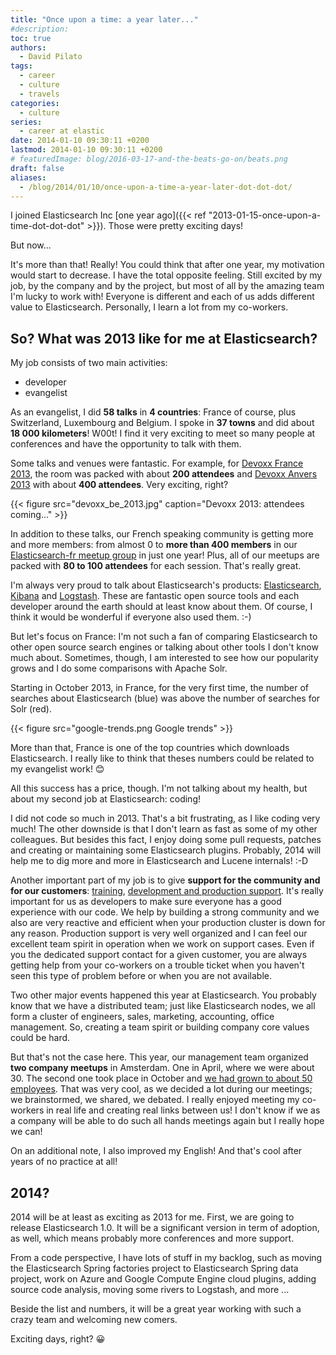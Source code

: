 ```yaml
---
title: "Once upon a time: a year later..."
#description: 
toc: true
authors:
  - David Pilato
tags:
  - career
  - culture
  - travels
categories:
  - culture
series:
  - career at elastic
date: 2014-01-10 09:30:11 +0200
lastmod: 2014-01-10 09:30:11 +0200
# featuredImage: blog/2016-03-17-and-the-beats-go-on/beats.png
draft: false
aliases:
  - /blog/2014/01/10/once-upon-a-time-a-year-later-dot-dot-dot/
---
```


I joined Elasticsearch Inc [one year ago]({{< ref "2013-01-15-once-upon-a-time-dot-dot-dot" >}}). Those were pretty exciting days!

But now...

<!-- more -->

It's more than that! Really! You could think that after one year, my motivation would start to decrease. I have the total opposite feeling. Still excited by my job, by the company and by the project, but most of all by the amazing team I'm lucky to work with! Everyone is different and each of us adds different value to Elasticsearch. Personally, I learn a lot from my co-workers.

## So? What was 2013 like for me at Elasticsearch?

My job consists of two main activities:

* developer
* evangelist

As an evangelist, I did **58 talks** in **4 countries**: France of course, plus Switzerland, Luxembourg and Belgium. I spoke in **37 towns** and did about **18 000 kilometers**! W00t! I find it very exciting to meet so many people at conferences and have the opportunity to talk with them.

Some talks and venues were fantastic. For example, for [Devoxx France 2013](http://www.devoxx.com/display/FR13/Elastifiez+votre+application+++du+SQL+au+NoSQL+en+moins+d%27une+heure), the room was packed with about **200 attendees** and [Devoxx Anvers 2013](http://www.devoxx.be/dv13-david-pilato.html?presId=3281) with about **400 attendees**. Very exciting, right?

{{< figure src="devoxx_be_2013.jpg" caption="Devoxx 2013: attendees coming..." >}}

In addition to these talks, our French speaking community is getting more and more members: from almost 0 to **more than 400 members** in our [Elasticsearch-fr meetup group](http://www.meetup.com/elasticsearchfr/) in just one year! Plus, all of our meetups are packed with **80 to 100 attendees** for each session. That's really great.

I'm always very proud to talk about Elasticsearch's products: [Elasticsearch](http://www.elasticsearch.org/overview/), [Kibana](http://www.elasticsearch.org/overview/kibana/) and [Logstash](http://www.elasticsearch.org/overview/logstash/). These are fantastic open source tools and each developer around the earth should at least know about them. Of course, I think it would be wonderful if everyone also used them. :-)

But let's focus on France: I'm not such a fan of comparing Elasticsearch to other open source search engines or talking about other tools I don't know much about. Sometimes, though, I am interested to see how our popularity grows and I do some comparisons with Apache Solr.

Starting in October 2013, in France, for the very first time, the number of searches about Elasticsearch (blue) was above the number of searches for Solr (red).

{{< figure src="google-trends.png Google trends" >}}

More than that, France is one of the top countries which downloads Elasticsearch. I really like to think that theses numbers could be related to my evangelist work! 😊

All this success has a price, though. I'm not talking about my health, but about my second job at Elasticsearch: coding!

I did not code so much in 2013. That's a bit frustrating, as I like coding very much! The other downside is that I don't learn as fast as some of my other colleagues. But besides this fact, I enjoy doing some pull requests, patches and creating or maintaining some Elasticsearch plugins. Probably, 2014 will help me to dig more and more in Elasticsearch and Lucene internals! :-D

Another important part of my job is to give **support for the community and for our customers**: [training](http://training.elasticsearch.com/), [development and production support](http://www.elasticsearch.com/support/). It's really important for us as developers to make sure everyone has a good experience with our code. We help by building a strong community and we also are very reactive and efficient when your production cluster is down for any reason. Production support is very well organized and I can feel our excellent team spirit in operation when we work on support cases. Even if you the dedicated support contact for a given customer, you are always getting help from your co-workers on a trouble ticket when you haven't seen this type of problem before or when you are not available.

Two other major events happened this year at Elasticsearch. You probably know that we have a distributed team; just like Elasticsearch nodes, we all form a cluster of engineers, sales, marketing, accounting, office management. So, creating a team spirit or building company core values could be hard.

But that's not the case here. This year, our management team organized **two company meetups** in Amsterdam. One in April, where we were about 30. The second one took place in October and [we had grown to about 50 employees](http://www.elasticsearch.com/blog/from-amsterdam-with-love-elasticsearchs-second-company-all-hands/). That was very cool, as we decided a lot during our meetings; we brainstormed, we shared, we debated. I really enjoyed meeting my co-workers in real life and creating real links between us! I don't know if we as a company will be able to do such all hands meetings again but I really hope we can!

On an additional note, I also improved my English! And that's cool after years of no practice at all!

## 2014?

2014 will be at least as exciting as 2013 for me. First, we are going to release Elasticsearch 1.0. It will be a significant version in term of adoption, as well, which means probably more conferences and more support.

From a code perspective, I have lots of stuff in my backlog, such as moving the Elasticsearch Spring factories project to Elasticsearch Spring data project, work on Azure and Google Compute Engine cloud plugins, adding source code analysis, moving some rivers to Logstash, and more ...

Beside the list and numbers, it will be a great year working with such a crazy team and welcoming new comers.

Exciting days, right? 😀
